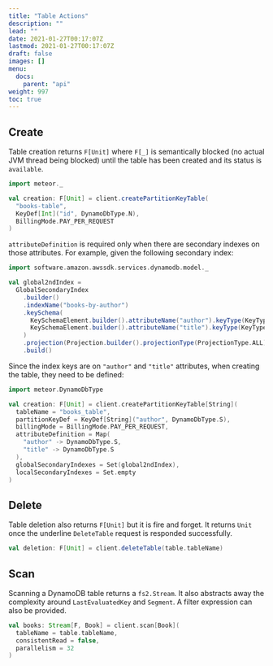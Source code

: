 ```yaml
---
title: "Table Actions"
description: ""
lead: ""
date: 2021-01-27T00:17:07Z
lastmod: 2021-01-27T00:17:07Z
draft: false
images: []
menu: 
  docs:
    parent: "api"
weight: 997
toc: true
---
```


## Create

Table creation returns `F[Unit]` where `F[_]` is semantically blocked (no actual JVM thread being 
blocked) until the table has been created and its status is `available`.

```scala
import meteor._

val creation: F[Unit] = client.createPartitionKeyTable(
  "books-table",
  KeyDef[Int]("id", DynamoDbType.N),
  BillingMode.PAY_PER_REQUEST
)
```

`attributeDefinition` is required only when there are secondary indexes on those attributes. For
example, given the following secondary index:

```scala
import software.amazon.awssdk.services.dynamodb.model._

val global2ndIndex = 
  GlobalSecondaryIndex
    .builder()
    .indexName("books-by-author")
    .keySchema(
      KeySchemaElement.builder().attributeName("author").keyType(KeyType.HASH).build(),
      KeySchemaElement.builder().attributeName("title").keyType(KeyType.RANGE).build()
    )
    .projection(Projection.builder().projectionType(ProjectionType.ALL).build())
    .build()
```

Since the index keys are on `"author"` and `"title"` attributes, when creating the table, they need
to be defined:

```scala
import meteor.DynamoDbType

val creation: F[Unit] = client.createPartitionKeyTable[String](
  tableName = "books_table",
  partitionKeyDef = KeyDef[String]("author", DynamoDbType.S),
  billingMode = BillingMode.PAY_PER_REQUEST,
  attributeDefinition = Map(
    "author" -> DynamoDbType.S,
    "title" -> DynamoDbType.S
  ),
  globalSecondaryIndexes = Set(global2ndIndex),
  localSecondaryIndexes = Set.empty
)
```

## Delete

Table deletion also returns `F[Unit]` but it is fire and forget. It returns `Unit` once the 
underline `DeleteTable` request is responded successfully.

```scala
val deletion: F[Unit] = client.deleteTable(table.tableName)
```

## Scan

Scanning a DynamoDB table returns a `fs2.Stream`. It also abstracts away the complexity around
`LastEvaluatedKey` and `Segment`. A filter expression can also be provided.

```scala
val books: Stream[F, Book] = client.scan[Book](
  tableName = table.tableName,
  consistentRead = false,
  parallelism = 32
)
```

